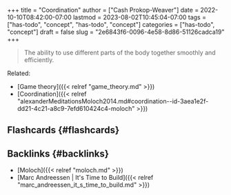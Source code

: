 +++
title = "Coordination"
author = ["Cash Prokop-Weaver"]
date = 2022-10-10T08:42:00-07:00
lastmod = 2023-08-02T10:45:04-07:00
tags = ["has-todo", "concept", "has-todo", "concept"]
categories = ["has-todo", "concept"]
draft = false
slug = "2e6843f6-0096-4e58-8d86-51126cadca19"
+++

> The ability to use different parts of the body together smoothly and efficiently.

Related:

-   [Game theory]({{< relref "game_theory.md" >}})
-   [Coordination]({{< relref "alexanderMeditationsMoloch2014.md#coordination--id-3aea1e2f-dd21-4c21-a8c9-7efd610424c4-moloch" >}})


## Flashcards {#flashcards}


## Backlinks {#backlinks}

-   [Moloch]({{< relref "moloch.md" >}})
-   [Marc Andreessen | It's Time to Build]({{< relref "marc_andreessen_it_s_time_to_build.md" >}})
